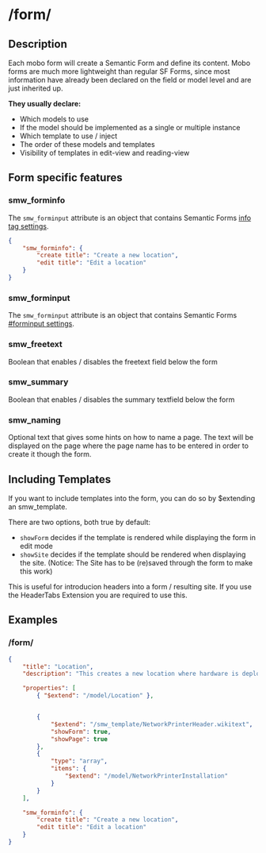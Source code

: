 # /form/
## Description
Each mobo form will create a Semantic Form and define its content.
Mobo forms are much more lightweight than regular SF Forms,
since most information have already been declared on the field or model level and are just inherited up.

**They usually declare:**
* Which models to use
* If the model should be implemented as a single or multiple instance
* Which template to use / inject
* The order of these models and templates
* Visibility of templates in edit-view and reading-view

## Form specific features
### smw_forminfo
The `smw_forminput` attribute is an object that contains Semantic Forms [info tag settings](http://www.mediawiki.org/wiki/Extension:Semantic_Forms/Defining_forms#.27info.27_tag).

```json
{
    "smw_forminfo": {
        "create title": "Create a new location",
        "edit title": "Edit a location"
    }
}
```

### smw_forminput
The `smw_forminput` attribute is an object that contains Semantic Forms [#forminput settings](http://www.mediawiki.org/wiki/Extension:Semantic_Forms/Defining_forms#The_.23forminput_function).

### smw_freetext
Boolean that enables / disables the freetext field below the form

### smw_summary
Boolean that enables / disables the summary textfield below the form

### smw_naming
Optional text that gives some hints on how to name a page. The text will be displayed on the page where the page name has to be entered in order to create it though the form.

## Including Templates
If you want to include templates into the form, you can do so by $extending an smw_template.

There are two options, both true by default:

* `showForm` decides if the template is rendered while displaying the form in edit mode
* `showSite` decides if the template should be rendered when displaying the site. (Notice: The Site has to be (re)saved through the form to make this work)

This is useful for introducion headers into a form / resulting site. If you use the HeaderTabs Extension you are required to use this.


## Examples
### /form/

```json
{
    "title": "Location",
    "description": "This creates a new location where hardware is deployed.",

    "properties": [
        { "$extend": "/model/Location" },


        {
            "$extend": "/smw_template/NetworkPrinterHeader.wikitext",
            "showForm": true,
            "showPage": true
        },
        {
            "type": "array",
            "items": {
                "$extend": "/model/NetworkPrinterInstallation"
            }
        }
    ],

    "smw_forminfo": {
        "create title": "Create a new location",
        "edit title": "Edit a location"
    }
}
```